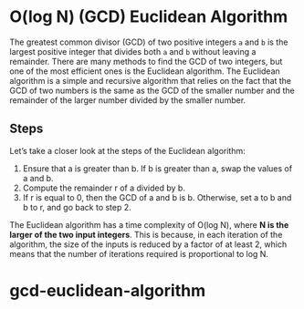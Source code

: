 # O(log N) (GCD) Euclidean Algorithm

The greatest common divisor (GCD) of two positive integers `a` and `b` is the largest positive integer that divides both `a` and `b` without leaving a remainder. There are many methods to find the GCD of two integers, but one of the most efficient ones is the Euclidean algorithm. The Euclidean algorithm is a simple and recursive algorithm that relies on the fact that the GCD of two numbers is the same as the GCD of the smaller number and the remainder of the larger number divided by the smaller number.

## Steps

Let’s take a closer look at the steps of the Euclidean algorithm:

1. Ensure that a is greater than b. If b is greater than a, swap the values of a and b.
2. Compute the remainder r of a divided by b.
3. If r is equal to 0, then the GCD of a and b is b. Otherwise, set a to b and b to r, and go back to step 2.

The Euclidean algorithm has a time complexity of O(log N), where **N is the larger of the two input integers**. This is because, in each iteration of the algorithm, the size of the inputs is reduced by a factor of at least 2, which means that the number of iterations required is proportional to log N.
# gcd-euclidean-algorithm
